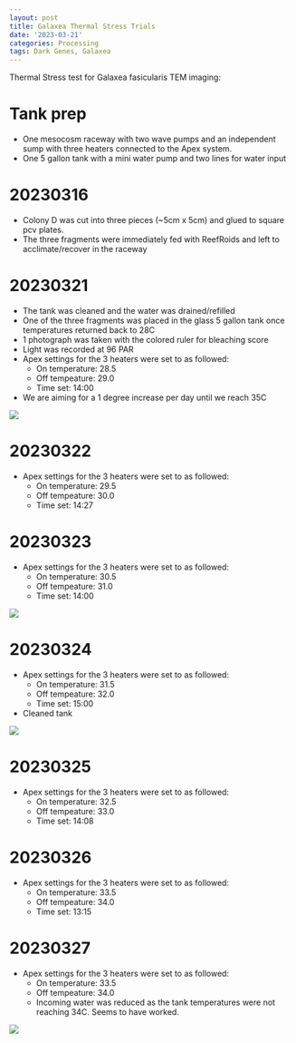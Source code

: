 ```yaml
---
layout: post
title: Galaxea Thermal Stress Trials
date: '2023-03-21'
categories: Processing
tags: Dark Genes, Galaxea
---
```


Thermal Stress test for Galaxea fasicularis TEM imaging: 

# Tank prep

* One mesocosm raceway with two wave pumps and an independent sump with three heaters connected to the Apex system.
* One 5 gallon tank with a mini water pump and two lines for water input 

# 20230316
* Colony D was cut into three pieces (~5cm x 5cm) and glued to square pcv plates.
* The three fragments were immediately fed with ReefRoids and left to acclimate/recover in the raceway

# 20230321
* The tank was cleaned and the water was drained/refilled
* One of the three fragments was placed in the glass 5 gallon tank once temperatures returned back to 28C
* 1 photograph was taken with the colored ruler for bleaching score
* Light was recorded at 96 PAR
* Apex settings for the 3 heaters were set to as followed: 
    * On temperature: 28.5
    * Off tempeature: 29.0
    * Time set: 14:00
* We are aiming for a 1 degree increase per day until we reach 35C

![](https://github.com/kevinhwong1/KevinHWong_Notebook/blob/master/images/20230321_gfas_test.JPG?raw=true)


# 20230322
* Apex settings for the 3 heaters were set to as followed: 
    * On temperature: 29.5
    * Off tempeature: 30.0
    * Time set: 14:27

# 20230323
* Apex settings for the 3 heaters were set to as followed: 
    * On temperature: 30.5
    * Off tempeature: 31.0
    * Time set: 14:00

![](https://github.com/kevinhwong1/KevinHWong_Notebook/blob/master/images/20230323_gfas_test.JPG?raw=true)

# 20230324
* Apex settings for the 3 heaters were set to as followed: 
    * On temperature: 31.5
    * Off tempeature: 32.0
    * Time set: 15:00
* Cleaned tank

![](https://github.com/kevinhwong1/KevinHWong_Notebook/blob/master/images/20230324_gfas_test.JPG?raw=true)

# 20230325
* Apex settings for the 3 heaters were set to as followed: 
    * On temperature: 32.5
    * Off tempeature: 33.0
    * Time set: 14:08


# 20230326
* Apex settings for the 3 heaters were set to as followed: 
    * On temperature: 33.5
    * Off tempeature: 34.0
    * Time set: 13:15

# 20230327
* Apex settings for the 3 heaters were set to as followed: 
    * On temperature: 33.5
    * Off tempeature: 34.0
    * Incoming water was reduced as the tank temperatures were not reaching 34C. Seems to have worked. 

![](https://github.com/kevinhwong1/KevinHWong_Notebook/blob/master/images/20230327_gfas_test.JPG?raw=true)



